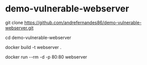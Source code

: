 # demo-vulnerable-webserver

git clone https://github.com/andrefernandes86/demo-vulnerable-webserver.git

cd demo-vulnerable-webserver

docker build -t webserver .

docker run --rm -d -p 80:80 webserver
